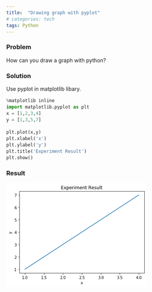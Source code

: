 ```yaml
---
title:  "Drawing graph with pyplot"
# categories: tech
tags: Python
---
```


### Problem
How can you draw a graph with python?

### Solution
Use pyplot in matplotlib libary.

```python
%matplotlib inline
import matplotlib.pyplot as plt
x = [1,2,3,4]
y = [1,3,5,7]

plt.plot(x,y)
plt.xlabel('x')
plt.ylabel('y')
plt.title('Experiment Result')
plt.show()
```

### Result
![](../assets/images/pyplot.jpg)